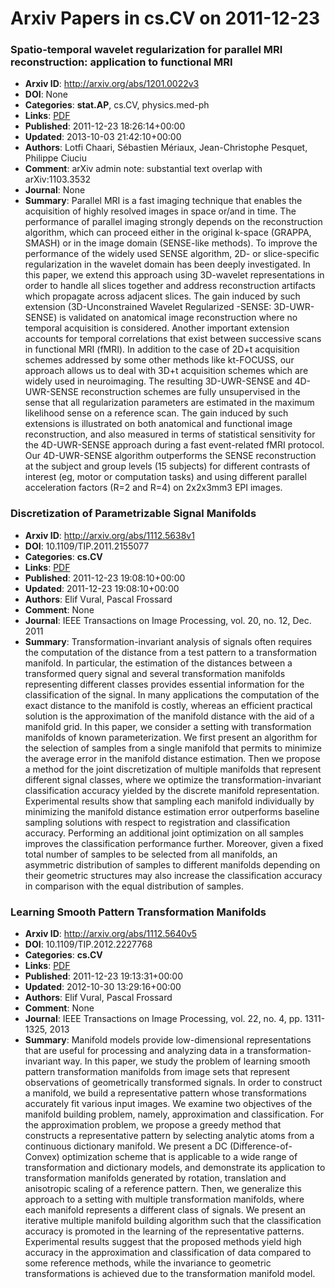 # Arxiv Papers in cs.CV on 2011-12-23
### Spatio-temporal wavelet regularization for parallel MRI reconstruction: application to functional MRI
- **Arxiv ID**: http://arxiv.org/abs/1201.0022v3
- **DOI**: None
- **Categories**: **stat.AP**, cs.CV, physics.med-ph
- **Links**: [PDF](http://arxiv.org/pdf/1201.0022v3)
- **Published**: 2011-12-23 18:26:14+00:00
- **Updated**: 2013-10-03 21:42:10+00:00
- **Authors**: Lotfi Chaari, Sébastien Mériaux, Jean-Christophe Pesquet, Philippe Ciuciu
- **Comment**: arXiv admin note: substantial text overlap with arXiv:1103.3532
- **Journal**: None
- **Summary**: Parallel MRI is a fast imaging technique that enables the acquisition of highly resolved images in space or/and in time. The performance of parallel imaging strongly depends on the reconstruction algorithm, which can proceed either in the original k-space (GRAPPA, SMASH) or in the image domain (SENSE-like methods). To improve the performance of the widely used SENSE algorithm, 2D- or slice-specific regularization in the wavelet domain has been deeply investigated. In this paper, we extend this approach using 3D-wavelet representations in order to handle all slices together and address reconstruction artifacts which propagate across adjacent slices. The gain induced by such extension (3D-Unconstrained Wavelet Regularized -SENSE: 3D-UWR-SENSE) is validated on anatomical image reconstruction where no temporal acquisition is considered. Another important extension accounts for temporal correlations that exist between successive scans in functional MRI (fMRI). In addition to the case of 2D+t acquisition schemes addressed by some other methods like kt-FOCUSS, our approach allows us to deal with 3D+t acquisition schemes which are widely used in neuroimaging. The resulting 3D-UWR-SENSE and 4D-UWR-SENSE reconstruction schemes are fully unsupervised in the sense that all regularization parameters are estimated in the maximum likelihood sense on a reference scan. The gain induced by such extensions is illustrated on both anatomical and functional image reconstruction, and also measured in terms of statistical sensitivity for the 4D-UWR-SENSE approach during a fast event-related fMRI protocol. Our 4D-UWR-SENSE algorithm outperforms the SENSE reconstruction at the subject and group levels (15 subjects) for different contrasts of interest (eg, motor or computation tasks) and using different parallel acceleration factors (R=2 and R=4) on 2x2x3mm3 EPI images.



### Discretization of Parametrizable Signal Manifolds
- **Arxiv ID**: http://arxiv.org/abs/1112.5638v1
- **DOI**: 10.1109/TIP.2011.2155077
- **Categories**: **cs.CV**
- **Links**: [PDF](http://arxiv.org/pdf/1112.5638v1)
- **Published**: 2011-12-23 19:08:10+00:00
- **Updated**: 2011-12-23 19:08:10+00:00
- **Authors**: Elif Vural, Pascal Frossard
- **Comment**: None
- **Journal**: IEEE Transactions on Image Processing, vol. 20, no. 12, Dec. 2011
- **Summary**: Transformation-invariant analysis of signals often requires the computation of the distance from a test pattern to a transformation manifold. In particular, the estimation of the distances between a transformed query signal and several transformation manifolds representing different classes provides essential information for the classification of the signal. In many applications the computation of the exact distance to the manifold is costly, whereas an efficient practical solution is the approximation of the manifold distance with the aid of a manifold grid. In this paper, we consider a setting with transformation manifolds of known parameterization. We first present an algorithm for the selection of samples from a single manifold that permits to minimize the average error in the manifold distance estimation. Then we propose a method for the joint discretization of multiple manifolds that represent different signal classes, where we optimize the transformation-invariant classification accuracy yielded by the discrete manifold representation. Experimental results show that sampling each manifold individually by minimizing the manifold distance estimation error outperforms baseline sampling solutions with respect to registration and classification accuracy. Performing an additional joint optimization on all samples improves the classification performance further. Moreover, given a fixed total number of samples to be selected from all manifolds, an asymmetric distribution of samples to different manifolds depending on their geometric structures may also increase the classification accuracy in comparison with the equal distribution of samples.



### Learning Smooth Pattern Transformation Manifolds
- **Arxiv ID**: http://arxiv.org/abs/1112.5640v5
- **DOI**: 10.1109/TIP.2012.2227768
- **Categories**: **cs.CV**
- **Links**: [PDF](http://arxiv.org/pdf/1112.5640v5)
- **Published**: 2011-12-23 19:13:31+00:00
- **Updated**: 2012-10-30 13:29:16+00:00
- **Authors**: Elif Vural, Pascal Frossard
- **Comment**: None
- **Journal**: IEEE Transactions on Image Processing, vol. 22, no. 4, pp.
  1311-1325, 2013
- **Summary**: Manifold models provide low-dimensional representations that are useful for processing and analyzing data in a transformation-invariant way. In this paper, we study the problem of learning smooth pattern transformation manifolds from image sets that represent observations of geometrically transformed signals. In order to construct a manifold, we build a representative pattern whose transformations accurately fit various input images. We examine two objectives of the manifold building problem, namely, approximation and classification. For the approximation problem, we propose a greedy method that constructs a representative pattern by selecting analytic atoms from a continuous dictionary manifold. We present a DC (Difference-of-Convex) optimization scheme that is applicable to a wide range of transformation and dictionary models, and demonstrate its application to transformation manifolds generated by rotation, translation and anisotropic scaling of a reference pattern. Then, we generalize this approach to a setting with multiple transformation manifolds, where each manifold represents a different class of signals. We present an iterative multiple manifold building algorithm such that the classification accuracy is promoted in the learning of the representative patterns. Experimental results suggest that the proposed methods yield high accuracy in the approximation and classification of data compared to some reference methods, while the invariance to geometric transformations is achieved due to the transformation manifold model.



